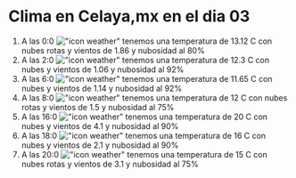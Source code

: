 # Clima en Celaya,mx en el dia 03

1. A las 0:0 !["icon weather"](http://openweathermap.org/img/w/04n.png) tenemos una temperatura de 13.12 C con nubes rotas y  vientos de 1.86 y nubosidad al 80%
1. A las 2:0 !["icon weather"](http://openweathermap.org/img/w/04n.png) tenemos una temperatura de 12.3 C con nubes y  vientos de 1.06 y nubosidad al 92%
1. A las 6:0 !["icon weather"](http://openweathermap.org/img/w/04n.png) tenemos una temperatura de 11.65 C con nubes y  vientos de 1.14 y nubosidad al 92%
1. A las 8:0 !["icon weather"](http://openweathermap.org/img/w/04n.png) tenemos una temperatura de 12 C con nubes rotas y  vientos de 1.5 y nubosidad al 75%
1. A las 16:0 !["icon weather"](http://openweathermap.org/img/w/04d.png) tenemos una temperatura de 20 C con nubes y  vientos de 4.1 y nubosidad al 90%
1. A las 18:0 !["icon weather"](http://openweathermap.org/img/w/04d.png) tenemos una temperatura de 16 C con nubes y  vientos de 2.1 y nubosidad al 90%
1. A las 20:0 !["icon weather"](http://openweathermap.org/img/w/04n.png) tenemos una temperatura de 15 C con nubes rotas y  vientos de 3.1 y nubosidad al 75%
